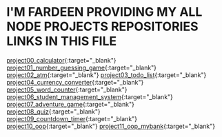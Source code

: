 # I'M FARDEEN PROVIDING MY ALL NODE PROJECTS REPOSITORIES LINKS IN THIS FILE

[project00_calculator](https://github.com/fardeen-andgate/Q1-calculator-using-typescript-and-node-js){:target="_blank"}
[project01_number_guessing_game](https://github.com/fardeen-andgate/Q1-numberguessing-game){:target="_blank"}
[project02_atm](https://github.com/fardeen-andgate/Q1-atm-using-typescript-nodejs){:target="_blank"}
[project03_todo_list](https://github.com/fardeen-andgate/Q1-todo-using-typescript-with-nodejs){:target="_blank"}
[project04_currency_converter](https://github.com/fardeen-andgate/Q1-currency-converter){:target="_blank"}
[project05_word_counter](https://github.com/fardeen-andgate/Q1-word-counter-using-typescript-with-nodejs){:target="_blank"}
[project06_student_management_system](https://github.com/fardeen-andgate/Q1-stdmanagement-node){:target="_blank"}
[project07_adventure_game](https://github.com/fardeen-andgate/Q1-adventuregame-node){:target="_blank"}
[project08_quiz](https://github.com/fardeen-andgate/Q1-quiz-node){:target="_blank"}
[project09_countdown_timer](https://github.com/fardeen-andgate/Q1-timer-project){:target="_blank"}
[project10_oop](https://github.com/fardeen-andgate/Q1-oop-project){:target="_blank"}
[project11_oop_mybank](https://github.com/fardeen-andgate/Q1-oopbank-node){:target="_blank"}